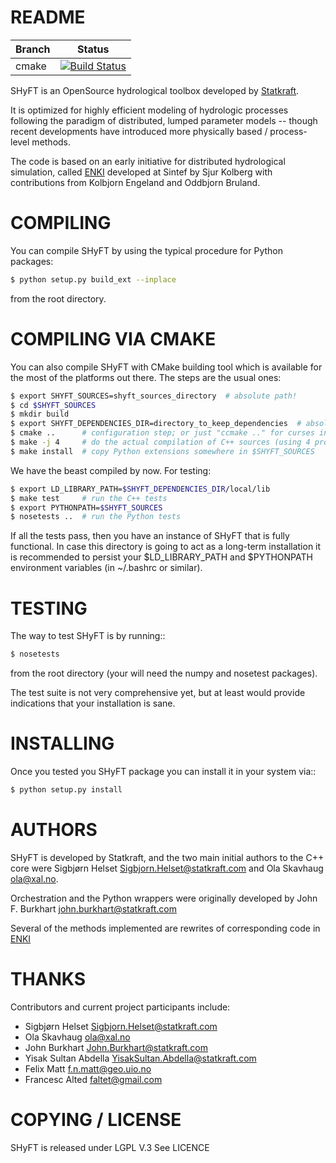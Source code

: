 README
======

|Branch      |Status   |
|------------|---------|
|cmake       | [![Build Status](https://travis-ci.org/FrancescAlted/shft.svg?branch=master)](https://travis-ci.org/FrancescAlted/shyft) |

SHyFT is an OpenSource hydrological toolbox developed by
[Statkraft](http://www.statkraft.com).

It is optimized for highly efficient modeling of hydrologic processes
following the paradigm of distributed, lumped parameter models -- though
recent developments have introduced more physically based / process-level
methods.

The code is based on an early initiative for distributed hydrological
simulation, called [ENKI](https://bitbucket.org/enkiopensource/enki)
developed at Sintef by Sjur Kolberg with contributions from Kolbjorn Engeland
and Oddbjorn Bruland.

COMPILING
=========

You can compile SHyFT by using the typical procedure for Python packages:

```bash
$ python setup.py build_ext --inplace
```
from the root directory.

COMPILING VIA CMAKE
=====================

You can also compile SHyFT with CMake building tool which is available
for the most of the platforms out there.  The steps are the usual ones:

```bash
$ export SHYFT_SOURCES=shyft_sources_directory  # absolute path!
$ cd $SHYFT_SOURCES
$ mkdir build
$ export SHYFT_DEPENDENCIES_DIR=directory_to_keep_dependencies  # absolute path
$ cmake ..      # configuration step; or just "ccmake .." for curses interface
$ make -j 4     # do the actual compilation of C++ sources (using 4 processes)
$ make install  # copy Python extensions somewhere in $SHYFT_SOURCES
```

We have the beast compiled by now.  For testing:

```bash
$ export LD_LIBRARY_PATH=$SHYFT_DEPENDENCIES_DIR/local/lib
$ make test     # run the C++ tests
$ export PYTHONPATH=$SHYFT_SOURCES
$ nosetests ..  # run the Python tests
```

If all the tests pass, then you have an instance of SHyFT that is
fully functional.  In case this directory is going to act as a
long-term installation it is recommended to persist your
$LD_LIBRARY_PATH and $PYTHONPATH environment variables (in ~/.bashrc
or similar).


TESTING
====================

The way to test SHyFT is by running::

```bash
$ nosetests
```
from the root directory (your will need the numpy and nosetest packages).

The test suite is not very comprehensive yet, but at least would provide
indications that your installation is sane.

INSTALLING
====================

Once you tested you SHyFT package you can install it in your system via::

```bash
$ python setup.py install
```

AUTHORS
====================

SHyFT is developed by Statkraft, and the two main initial authors to
the C++ core were Sigbjørn Helset <Sigbjorn.Helset@statkraft.com> and
Ola Skavhaug <ola@xal.no>.

Orchestration and the Python wrappers were originally developed by
John F. Burkhart <john.burkhart@statkraft.com>

Several of the methods implemented are rewrites of corresponding code in
[ENKI](https://bitbucket.org/enkiopensource/enki)

THANKS
====================

Contributors and current project participants include:
 * Sigbjørn Helset <Sigbjorn.Helset@statkraft.com>
 * Ola Skavhaug <ola@xal.no>
 * John Burkhart <John.Burkhart@statkraft.com>
 * Yisak Sultan Abdella <YisakSultan.Abdella@statkraft.com>
 * Felix Matt <f.n.matt@geo.uio.no>
 * Francesc Alted <faltet@gmail.com>



COPYING / LICENSE
====================
SHyFT is released under LGPL V.3
See LICENCE
